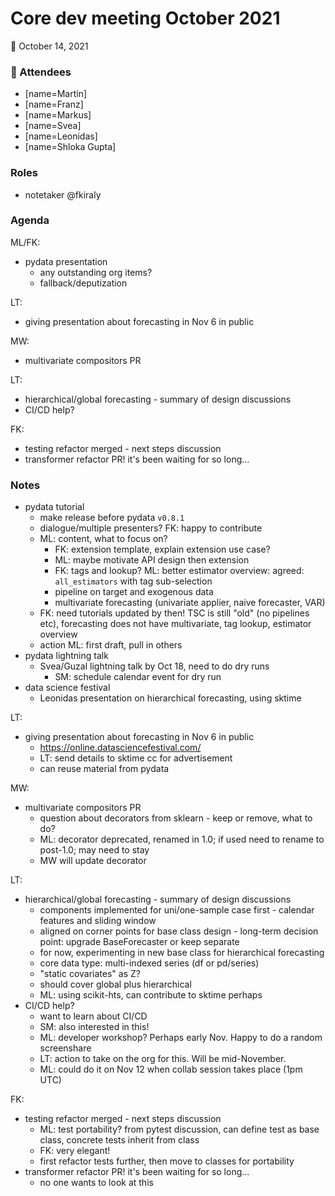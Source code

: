 # Core dev meeting October 2021


**:calendar:** October 14, 2021


### :wave: Attendees

- [name=Martin]
- [name=Franz]
- [name=Markus] 
- [name=Svea] 
- [name=Leonidas] 
- [name=Shloka Gupta] 


### Roles
* notetaker @fkiraly


### Agenda

ML/FK:
* pydata presentation
    * any outstanding org items?
    * fallback/deputization

LT:
* giving presentation about forecasting in Nov 6 in public

MW:
* multivariate compositors PR

LT:
* hierarchical/global forecasting - summary of design discussions
* CI/CD help? 

FK:
* testing refactor merged - next steps discussion
* transformer refactor PR! it's been waiting for so long...



### Notes

* pydata tutorial
    * make release before pydata `v0.8.1`
    * dialogue/multiple presenters? FK: happy to contribute
    * ML: content, what to focus on?
        * FK: extension template, explain extension use case?
        * ML: maybe motivate API design then extension
        * FK: tags and lookup? ML: better estimator overview: agreed: `all_estimators` with tag sub-selection
        * pipeline on target and exogenous data
        * multivariate forecasting (univariate applier, naive forecaster, VAR)
    * FK: need tutorials updated by then! TSC is still "old" (no pipelines etc), forecasting does not have multivariate, tag lookup, estimator overview
    * action ML: first draft, pull in others
* pydata lightning talk
    * Svea/Guzal lightning talk by Oct 18, need to do dry runs
        * SM: schedule calendar event for dry run
* data science festival
    * Leonidas presentation on hierarchical forecasting, using sktime

LT:
* giving presentation about forecasting in Nov 6 in public
    * https://online.datasciencefestival.com/
    * LT: send details to sktime cc for advertisement
    * can reuse material from pydata

MW:
* multivariate compositors PR
    * question about decorators from sklearn - keep or remove, what to do?
    * ML: decorator deprecated, renamed in 1.0; if used need to rename to post-1.0; may need to stay
    * MW will update decorator


LT:
* hierarchical/global forecasting - summary of design discussions
    * components implemented for uni/one-sample case first - calendar features and sliding window
    * aligned on corner points for base class design - long-term decision point: upgrade BaseForecaster or keep separate
    * for now, experimenting in new base class for hierarchical forecasting
    * core data type: multi-indexed series (df or pd/series)
    * "static covariates" as Z?
    * should cover global plus hierarchical
    * ML: using scikit-hts, can contribute to sktime perhaps
* CI/CD help? 
    * want to learn about CI/CD
    * SM: also interested in this!
    * ML: developer workshop? Perhaps early Nov. Happy to do a random screenshare
    * LT: action to take on the org for this. Will be mid-November.
    * ML: could do it on Nov 12 when collab session takes place (1pm UTC)

FK:
* testing refactor merged - next steps discussion
    * ML: test portability? from pytest discussion, can define test as base class, concrete tests inherit from class
    * FK: very elegant!
    * first refactor tests further, then move to classes for portability
* transformer refactor PR! it's been waiting for so long...
    * no one wants to look at this
